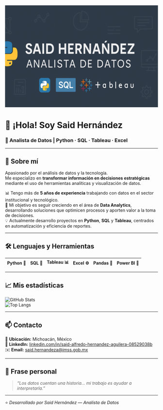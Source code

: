 <!-- Banner -->
![Banner](banner.png)

# 👋 ¡Hola! Soy **Said Hernández**

### 💼 Analista de Datos | Python · SQL · Tableau · Excel

---

## 🧠 Sobre mí

Apasionado por el análisis de datos y la tecnología.  
Me especializo en **transformar información en decisiones estratégicas** mediante el uso de herramientas analíticas y visualización de datos.  

📊 Tengo más de **5 años de experiencia** trabajando con datos en el sector institucional y tecnológico.  
🚀 Mi objetivo es seguir creciendo en el área de **Data Analytics**, desarrollando soluciones que optimicen procesos y aporten valor a la toma de decisiones.  
💡 Actualmente desarrollo proyectos en **Python**, **SQL** y **Tableau**, centrados en automatización y eficiencia de reportes.  

---

## 🛠️ Lenguajes y Herramientas

| Python 🐍 | SQL 🧩 | Tableau 📊 | Excel ⚙️ | Pandas 🧮 | Power BI 🔶 |
|-----------|--------|-------------|------------|-------------|-------------|

---

## 📈 Mis estadísticas

![GitHub Stats](https://github-readme-stats.vercel.app/api?username=saidhernandez&show_icons=true&theme=dark&hide_border=true)  
![Top Langs](https://github-readme-stats.vercel.app/api/top-langs/?username=saidhernandez&layout=compact&theme=dark&hide_border=true)

---

## 📫 Contacto

📍 **Ubicación:** Michoacán, México  
🔗 **LinkedIn:** [linkedin.com/in/said-alfredo-hernandez-aguilera-08529038b](https://www.linkedin.com/in/said-alfredo-hernandez-aguilera-08529038b)  
✉️ **Email:** said.hernandeza@imss.gob.mx  

---

## 💬 Frase personal

> *“Los datos cuentan una historia... mi trabajo es ayudar a interpretarla.”*

---

⭐️ *Desarrollado por Said Hernández — Analista de Datos*
